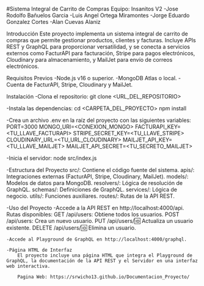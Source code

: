 #Sistema Integral de Carrito de Compras 
Equipo: Insanitos V2
    -Jose Rodolfo Bañuelos Garcia
    -Luis Angel Ortega Miramontes
    -Jorge Eduardo Gonzalez Cortes
    -Alan Cuevas Alaniz

Introducción
    Este proyecto implementa un sistema integral de carrito de compras que permite gestionar productos,
    clientes y facturas. Incluye APIs REST y GraphQL para proporcionar versatilidad, y se conecta a 
    servicios externos como FacturAPI para facturación, Stripe para pagos electrónicos, Cloudinary 
    para almacenamiento, y MailJet para envío de correos electrónicos.

Requisitos Previos
    -Node.js v16 o superior.
    -MongoDB Atlas o local.
    -Cuenta de FacturAPI, Stripe, Cloudinary y MailJet.

Instalación
-Clona el repositorio:
    git clone <URL_DEL_REPOSITORIO>

-Instala las dependencias:
    cd <CARPETA_DEL_PROYECTO>
    npm install

-Crea un archivo .env en la raíz del proyecto con las siguientes variables:
    PORT=3000
    MONGO_URI=<CONEXION_MONGO>
    FACTURAPI_KEY=<TU_LLAVE_FACTURAPI>
    STRIPE_SECRET_KEY=<TU_LLAVE_STRIPE>
    CLOUDINARY_URL=<TU_URL_CLOUDINARY>
    MAILJET_API_KEY=<TU_LLAVE_MAILJET>
    MAILJET_API_SECRET=<TU_SECRETO_MAILJET>

-Inicia el servidor:
    node src/index.js

-Estructura del Proyecto
    src/: Contiene el código fuente del sistema.
    apis/: Integraciones externas (FacturAPI, Stripe, Cloudinary, MailJet).
    models/: Modelos de datos para MongoDB.
    resolvers/: Lógica de resolución de GraphQL.
    schemas/: Definiciones de GraphQL.
    services/: Lógica de negocio.
    utils/: Funciones auxiliares.
    routes/: Rutas de la API REST.

-Uso del Proyecto
    -Accede a la API REST en http://localhost:4000/api.
        Rutas disponibles:
            GET /api/users: Obtiene todos los usuarios.
            POST /api/users: Crea un nuevo usuario.
            PUT /api/users/:id: Actualiza un usuario existente.
            DELETE /api/users/:id: Elimina un usuario.

    -Accede al Playground de GraphQL en http://localhost:4000/graphql.

    -Página HTML de Interfaz
        El proyecto incluye una página HTML que integra el Playground de GraphQL, la documentación de la API REST y el Servidor en una interfaz web interactiva.

        Pagina Web: https://srwicho13.github.io/Documentacion_Proyecto/
